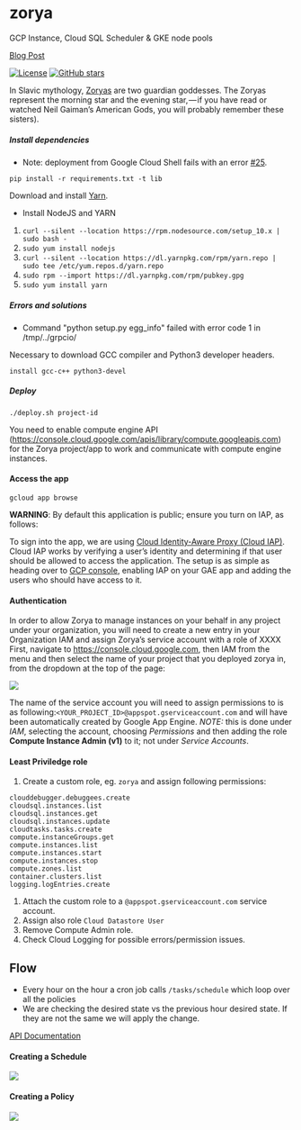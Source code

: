 # zorya
GCP Instance, Cloud SQL Scheduler & GKE node pools

[Blog Post](http://bit.ly/zorya_blog)

[![License](https://img.shields.io/github/license/doitintl/zorya.svg)](LICENSE) [![GitHub stars](https://img.shields.io/github/stars/doitintl/zorya.svg?style=social&label=Stars&style=for-the-badge)](https://github.com/doitintl/zorya)

In Slavic mythology, [Zoryas](https://www.wikiwand.com/en/Zorya) are two guardian goddesses. The Zoryas represent the morning star and the evening star, — if you have read or watched Neil Gaiman’s American Gods, you will probably remember these sisters).


##### Install dependencies

 - Note: deployment from Google Cloud Shell fails with an error [#25](https://github.com/doitintl/zorya/issues/25).

`pip install -r requirements.txt -t lib`

Download and install [Yarn](https://yarnpkg.com/).

- Install NodeJS and YARN

1. `curl --silent --location https://rpm.nodesource.com/setup_10.x | sudo bash -`
1. `sudo yum install nodejs`
1. `curl --silent --location https://dl.yarnpkg.com/rpm/yarn.repo | sudo tee /etc/yum.repos.d/yarn.repo`
1. `sudo rpm --import https://dl.yarnpkg.com/rpm/pubkey.gpg`
1. `sudo yum install yarn`

##### Errors and solutions

- Command "python setup.py egg_info" failed with error code 1 in /tmp/../grpcio/

Necessary to download GCC compiler and Python3 developer headers.

`install gcc-c++ python3-devel`

##### Deploy
`./deploy.sh project-id`

You need to enable compute engine API (https://console.cloud.google.com/apis/library/compute.googleapis.com) for the Zorya project/app to work and communicate with compute engine instances.

#### Access the app
`gcloud app browse`

**WARNING**: By default this application is public; ensure you turn on IAP, as follows:

To sign into the app, we are using [Cloud Identity-Aware Proxy (Cloud IAP)](https://cloud.google.com/iap/). Cloud IAP works by verifying a user’s identity and determining if that user should be allowed to access the application. The setup is as simple as heading over to [GCP console](https://console.cloud.google.com/iam-admin/iap), enabling IAP on your GAE app and adding the users who should have access to it.

#### Authentication
In order to allow Zorya to manage instances on your behalf in any project under your organization, you will need to create a new entry in your Organization IAM and assign Zorya’s service account with a role of XXXX
First, navigate to https://console.cloud.google.com, then IAM from the menu and then select the name of your project that you deployed zorya in, from the dropdown at the top of the page:

![](iam.png)

The name of the service account you will need to assign permissions to is as following:`<YOUR_PROJECT_ID>@appspot.gserviceaccount.com` and will have been automatically created by Google App Engine. *NOTE:* this is done under *IAM*, selecting the account, choosing *Permissions* and then adding the role **Compute Instance Admin (v1)** to it; not under *Service Accounts*.

#### Least Priviledge role

1. Create a custom role, eg. `zorya` and assign following permissions:

```
clouddebugger.debuggees.create
cloudsql.instances.list
cloudsql.instances.get
cloudsql.instances.update
cloudtasks.tasks.create
compute.instanceGroups.get
compute.instances.list
compute.instances.start
compute.instances.stop
compute.zones.list
container.clusters.list
logging.logEntries.create
```

1. Attach the custom role to a `@appspot.gserviceaccount.com` service account.
1. Assign also role `Cloud Datastore User`
1. Remove Compute Admin role.
1. Check Cloud Logging for possible errors/permission issues. 

## Flow

* Every hour on the hour a cron job calls `/tasks/schedule` which loop over all the policies
* We are checking the desired state vs the previous hour desired state. If they are not the same we will apply the change.

[API Documentation](http://bit.ly/zorya_api_docs)

####  Creating a Schedule

![](Zorya_schedule.png)

####  Creating a Policy

![](Zorya_policies.png)
